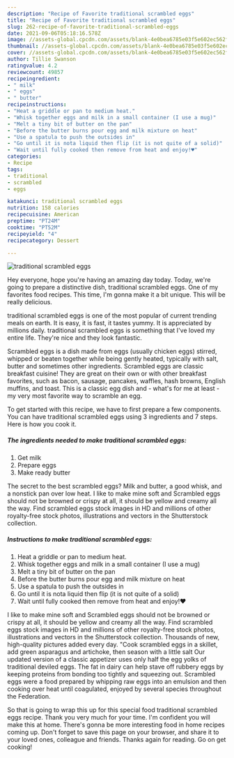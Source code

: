 ```yaml
---
description: "Recipe of Favorite traditional scrambled eggs"
title: "Recipe of Favorite traditional scrambled eggs"
slug: 262-recipe-of-favorite-traditional-scrambled-eggs
date: 2021-09-06T05:18:16.578Z
image: //assets-global.cpcdn.com/assets/blank-4e0bea6785e03f5e602ec562f230caae08da540cada707380b4fe1bbebba43da.png
thumbnail: //assets-global.cpcdn.com/assets/blank-4e0bea6785e03f5e602ec562f230caae08da540cada707380b4fe1bbebba43da.png
cover: //assets-global.cpcdn.com/assets/blank-4e0bea6785e03f5e602ec562f230caae08da540cada707380b4fe1bbebba43da.png
author: Tillie Swanson
ratingvalue: 4.2
reviewcount: 49857
recipeingredient:
- " milk"
- " eggs"
- " butter"
recipeinstructions:
- "Heat a griddle or pan to medium heat."
- "Whisk together eggs and milk in a small container (I use a mug)"
- "Melt a tiny bit of butter on the pan"
- "Before the butter burns pour egg and milk mixture on heat"
- "Use a spatula to push the outsides in"
- "Go until it is nota liquid then flip (it is not quite of a solid)"
- "Wait until fully cooked then remove from heat and enjoy!♥"
categories:
- Recipe
tags:
- traditional
- scrambled
- eggs

katakunci: traditional scrambled eggs 
nutrition: 158 calories
recipecuisine: American
preptime: "PT24M"
cooktime: "PT52M"
recipeyield: "4"
recipecategory: Dessert

---
```



![traditional scrambled eggs](//assets-global.cpcdn.com/assets/blank-4e0bea6785e03f5e602ec562f230caae08da540cada707380b4fe1bbebba43da.png)

Hey everyone, hope you're having an amazing day today. Today, we're going to prepare a distinctive dish, traditional scrambled eggs. One of my favorites food recipes. This time, I'm gonna make it a bit unique. This will be really delicious.

traditional scrambled eggs is one of the most popular of current trending meals on earth. It is easy, it is fast, it tastes yummy. It is appreciated by millions daily. traditional scrambled eggs is something that I've loved my entire life. They're nice and they look fantastic.

Scrambled eggs is a dish made from eggs (usually chicken eggs) stirred, whipped or beaten together while being gently heated, typically with salt, butter and sometimes other ingredients. Scrambled eggs are classic breakfast cuisine! They are great on their own or with other breakfast favorites, such as bacon, sausage, pancakes, waffles, hash browns, English muffins, and toast. This is a classic egg dish and - what&#39;s for me at least - my very most favorite way to scramble an egg.


To get started with this recipe, we have to first prepare a few components. You can have traditional scrambled eggs using 3 ingredients and 7 steps. Here is how you cook it.

<!--inarticleads1-->

##### The ingredients needed to make traditional scrambled eggs:

1. Get  milk
1. Prepare  eggs
1. Make ready  butter


The secret to the best scrambled eggs? Milk and butter, a good whisk, and a nonstick pan over low heat. I like to make mine soft and Scrambled eggs should not be browned or crispy at all, it should be yellow and creamy all the way. Find scrambled eggs stock images in HD and millions of other royalty-free stock photos, illustrations and vectors in the Shutterstock collection. 

<!--inarticleads2-->

##### Instructions to make traditional scrambled eggs:

1. Heat a griddle or pan to medium heat.
1. Whisk together eggs and milk in a small container (I use a mug)
1. Melt a tiny bit of butter on the pan
1. Before the butter burns pour egg and milk mixture on heat
1. Use a spatula to push the outsides in
1. Go until it is nota liquid then flip (it is not quite of a solid)
1. Wait until fully cooked then remove from heat and enjoy!♥


I like to make mine soft and Scrambled eggs should not be browned or crispy at all, it should be yellow and creamy all the way. Find scrambled eggs stock images in HD and millions of other royalty-free stock photos, illustrations and vectors in the Shutterstock collection. Thousands of new, high-quality pictures added every day. &#34;Cook scrambled eggs in a skillet, add green asparagus and artichoke, then season with a little salt Our updated version of a classic appetizer uses only half the egg yolks of traditional deviled eggs. The fat in dairy can help stave off rubbery eggs by keeping proteins from bonding too tightly and squeezing out. Scrambled eggs were a food prepared by whipping raw eggs into an emulsion and then cooking over heat until coagulated, enjoyed by several species throughout the Federation. 

So that is going to wrap this up for this special food traditional scrambled eggs recipe. Thank you very much for your time. I'm confident you will make this at home. There's gonna be more interesting food in home recipes coming up. Don't forget to save this page on your browser, and share it to your loved ones, colleague and friends. Thanks again for reading. Go on get cooking!
